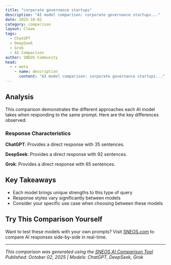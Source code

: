 ```yaml
---
title: "corporate governance startups"
description: "AI model comparison: corporate governance startups..."
date: 2025-10-02
category: comparison
layout: Clean
tags:
  - ChatGPT
  - DeepSeek
  - Grok
  - AI Comparison
author: SNEOS Community
head:
  - - meta
    - name: description
      content: "AI model comparison: corporate governance startups..."
---
```


<ChatComparison
  title="corporate governance startups"
  prompt="corporate governance startups"
  :responses='{"ChatGPT": "Certainly! Corporate governance in startups refers to the system of rules, practices, and processes by which a startup is directed and controlled. It involves balancing the interests of the startup\u0027s many stakeholders, including founders, investors, employees, customers, and regulators. Strong corporate governance is crucial even for startups to ensure transparency, accountability, and long-term sustainability.\n\nHere are some key components and best practices of corporate governance for startups:\n\n### Key Components of Corporate Governance in Startups\n1. **Board of Directors** \n - Establish a board with a mix of founders, investors, and independent members. \n - Define clear roles and responsibilities for board members. \n - Schedule regular meetings to review company performance and strategy.\n\n2. **Ownership Structure and Shareholding** \n - Maintain clear records of ownership and share distribution. \n - Use appropriate agreements to manage equity, such as shareholder agreements and vesting schedules for founders and employees.\n\n3. **Transparency and Disclosure** \n - Maintain accurate and timely financial reporting. \n - Share critical business updates with stakeholders regularly.\n\n4. **Risk Management** \n - Identify potential risks early, such as market, legal, and financial risks. \n - Establish internal controls and compliance mechanisms.\n\n5. **Decision-Making Processes** \n - Define processes for key decisions, like financing rounds, hiring executives, or pivoting strategies. \n - Incorporate checks and balances to prevent conflicts of interest.\n\n6. **Ethics and Compliance** \n - Promote an ethical culture aligning with the startup\u2019s mission and values. \n - Ensure compliance with laws and regulations relevant to your industry.\n\n### Best Practices for Startups Regarding Corporate Governance\n- **Implement Founders\u2019 Agreements:** Cover roles, equity, responsibilities, and dispute resolution mechanisms. \n- **Establish Clear Vesting Schedules:** To incentivize founders and employees over time. \n- **Maintain Accurate Financial Records:** Using accounting software and audits when possible. \n- **Formalize Investor Relations:** Communicate regularly with investors and provide updates on KPIs and milestones. \n- **Legal and Regulatory Compliance:** Stay informed and adhere to laws, including tax, labor, and intellectual property regulations. \n- **Prepare for Growth:** Design scalable governance structures adaptable to future funding rounds and expansion.\n\n### Why Corporate Governance Matters for Startups\n- **Attracting Investment:** Institutional investors often require startups to demonstrate sound governance. \n- **Reducing Risks:** Governance processes reduce risks of fraud, mismanagement, and conflicts. \n- **Building Trust:** Transparency with stakeholders builds confidence and long-term relationships. \n- **Facilitating Scalability:** A good governance framework supports smooth scaling and operational efficiency.\n\n---\n\nIf you want, I can provide examples of governance frameworks used by successful startups or templates for founders\u2019 agreements and board charters. Just let me know!", "DeepSeek": "Of course. This is a fascinating and rapidly evolving area. \u0022Corporate governance for startups\u0022 refers to the systems, processes, and customs by which a startup company is directed and controlled.\n\nFor a young, fast-moving startup, the term \u0022governance\u0022 might sound bureaucratic, but in reality, **good governance is a competitive advantage** that helps attract investors, avoid catastrophic mistakes, and build a foundation for scaling.\n\nHere\u2019s a breakdown of corporate governance for startups, from the early stages to a mature, pre-IPO company.\n\n---\n\n### Why Startups Need Governance (It\u0027s Not Just Red Tape)\n\n1. **Attracting Investment:** Professional investors (VCs) will conduct rigorous due diligence. A clean cap table, clear board structure, and proper documentation signal that the startup is a serious, well-managed bet.\n2. **Risk Management:** Startups are inherently risky. Good governance provides checks and balances to avoid legal, financial, and operational pitfalls (e.g., misclassification of employees, IP ownership issues, regulatory non-compliance).\n3. **Strategic Guidance:** A well-structured board of directors and/or advisors provides invaluable mentorship, network access, and strategic oversight beyond what the founding team alone can offer.\n4. **Decision-Making Clarity:** Defining roles, responsibilities, and decision-making authorities (e.g., what requires board approval vs. founder discretion) prevents conflicts and keeps the company agile.\n5. **Building Long-Term Value:** A startup with poor governance is a ticking time bomb. Proper governance protects the company\u0027s value and makes it an attractive acquisition target or candidate for an IPO.\n\n---\n\n### The Key Pillars of Startup Governance\n\n#### 1. The Founders \u0026 The Cap Table\n* **Founders\u0027 Agreement:** The absolute first step. This legally binding document outlines equity split, roles and responsibilities, vesting schedules (crucial!), and what happens if a founder leaves (a \u0022bad leaver\u0022 clause).\n* **Cap Table (Capitalization Table):** A dynamic document that tracks who owns what percentage of the company. It must be accurate and include all founders, employees with options, and investors. Messy cap tables can kill funding rounds.\n\n#### 2. The Board of Directors\nThe board is legally responsible for overseeing the company\u0027s management and acting in the best interests of the shareholders.\n\n* **Early Stage (Seed):** Often just the founders. May formally appoint a board with founders and possibly one independent chair or early investor.\n* **Series A and Beyond:** The board typically expands to include:\n * **Founder/CEO**\n * **VC Investor Director(s):** Representatives from the lead venture capital firms.\n * **Independent Director(s):** Someone with relevant industry or scaling experience who is not a founder or investor. They provide an unbiased perspective and are highly valued by later-stage investors.\n\n#### 3. Formal Legal Structure and Documentation\n* **Entity Formation:** Typically a C-Corporation (Delaware, USA, is the standard for VC-backed startups) for its favorable legal and tax structures for investors.\n* **Corporate Bylaws:** The internal \u0022rulebook\u0022 for the corporation, detailing how the board operates, voting rights, and officer roles.\n* **Board Consents \u0026 Minutes:** Formal records of board meetings and decisions. This isn\u0027t just bureaucracy; it provides a legal record and protects directors.\n\n#### 4. Equity \u0026 Incentive Plans\n* **Stock Option Plan (ESOP):** A pool of equity set aside for employees. This is a critical tool for attracting and retaining top talent who can\u0027t command market-rate salaries. A typical ESOP for a Series A startup is 10-15% of the total shares.\n\n#### 5. Key Internal Controls\nAs the startup grows, basic financial and operational controls become essential.\n* **Financial Controls:** Basic budgeting, regular financial reporting, separation of duties (e.g., the person who writes checks shouldn\u0027t also sign them).\n* **Compliance:** Ensuring adherence to laws (e.g., data privacy like GDPR/CCPA, employment law, securities regulations when raising money).\n* **IP Assignment Agreements:** Every employee and contractor must sign an agreement that all work product is the intellectual property of the company.\n\n---\n\n### The Startup Governance Journey: Stage by Stage\n\n| Stage | Key Governance Focus | Key Players \u0026 Documents |\n| :--- | :--- | :--- |\n| **Pre-Seed / Idea** | **Foundation.** Establishing the core team and idea. | Founders, Founders\u0027 Agreement, Company Incorporation. |\n| **Seed** | **Structure.** Formalizing the initial setup for investors. | Angel Investors, First Cap Table, Simple Board, 1st version ESOP. |\n| **Series A** | **Professionalization.** Installing professional oversight for scale. | VC Investors, Formal Board with Investor Directors, Detailed Bylaws, Board Meetings. |\n| **Series B\u002B \u0026 Growth** | **Scaling \u0026 Risk Management.** Adding complexity for a larger organization. | Multiple VCs, Independent Directors, Audit Committee, Robust Internal Controls. |\n| **Pre-IPO / Exit** | **Public-Ready.** Meeting the highest standards of transparency and compliance. | Investment Banks, SOX Compliance, Full Audit, Complex Board Committees. |\n\n---\n\n### Modern Tools for Startup Governance\n\nThe \u0022corporate governance startup\u0022 space itself is growing, with SaaS companies offering tools to simplify these processes:\n\n* **Cap Table Management:** **Carta**, **Pulley**, **AngelList**. They automate cap tables, manage option grants, and facilitate 409A valuations.\n* **Board Management:** **Boardable**, **Diligent**, **Nasdaq Boardvantage**. These platforms streamline board book creation, meeting scheduling, and secure document sharing.\n* **Entity Management:** **LegalZoom**, **Clerky**, **Firstbase** (for remote teams). Help with formation, compliance, and maintaining corporate records.\n* **Document \u0026 Signature Platforms:** **DocuSign**, **PandaDoc**. Essential for quick and legal execution of agreements.\n\n### Common Pitfalls for Startups to Avoid\n\n1. **\u0022We\u0027ll Figure It Out Later\u0022:** Delaying a founders\u0027 agreement or ignoring the cap table. This creates massive problems down the line.\n2. **Ignoring Vesting:** Not having a 4-year vesting schedule with a 1-year cliff for founders and employees. This protects the company if someone leaves early.\n3. **An Unbalanced Board:** A board stacked only with founders or only with investors can lead to groupthink or destructive conflict. Independent directors are key.\n4. **Lack of Transparency with Investors:** Hiding bad news from your board is a fatal error. Your investors are your partners; use them for help during tough times.\n\n**In summary, for a startup, corporate governance is not the enemy of speed and innovation. It is the scaffolding that allows you to build higher, faster, and more securely.**", "Grok": "Corporate governance startups are companies that focus on providing solutions to improve transparency, accountability, and ethical practices within organizations. These startups often leverage technology to help businesses comply with regulations, manage risks, enhance board and stakeholder communication, and ensure better decision-making processes. Below are some key points about corporate governance startups, including their focus areas, examples, and importance:\n\n### **What Are Corporate Governance Startups?**\nCorporate governance startups develop tools, platforms, or services that assist companies in adhering to governance principles, such as fairness, accountability, and responsibility to shareholders and stakeholders. They often target issues like regulatory compliance, board management, ESG (Environmental, Social, and Governance) reporting, and data security.\n\n### **Key Focus Areas of Corporate Governance Startups**\n1. **Board Management Platforms**: Tools to streamline board meetings, manage agendas, and ensure secure communication between board members.\n2. **Compliance and Risk Management**: Solutions to monitor regulatory changes, ensure compliance, and mitigate risks.\n3. **ESG Reporting and Sustainability**: Platforms to help companies track and report on environmental, social, and governance metrics.\n4. **Shareholder Engagement**: Technologies to improve communication and transparency with investors and stakeholders.\n5. **Data Security and Privacy**: Tools to protect sensitive corporate data and ensure compliance with data protection laws like GDPR.\n6. **Audit and Financial Transparency**: Software to enhance financial reporting and internal audits for better accountability.\n\n### **Examples of Corporate Governance Startups**\nHere are some notable startups and companies in the corporate governance space:\n1. **Diligent Corporation** (Board Management)\n - Offers a platform for secure board communication, document management, and governance tracking.\n - Focus: Streamlining board processes and ensuring compliance.\n2. **Azeus Convene** (Board Portal)\n - Provides a digital board meeting solution with features like real-time collaboration and secure data access.\n - Focus: Enhancing board efficiency and governance.\n3. **LogicGate** (Risk and Compliance)\n - A platform for risk management and compliance workflows, helping companies automate governance processes.\n - Focus: Mitigating risks and ensuring regulatory adherence.\n4. **Navex Global** (Ethics and Compliance)\n - Offers software for ethics reporting, incident management, and policy training.\n - Focus: Building ethical workplace cultures.\n5. **Sustainalytics** (ESG Solutions)\n - Provides ESG research, ratings, and data to help companies integrate sustainability into governance.\n - Focus: Supporting sustainable decision-making.\n6. **Boardable** (Board Engagement)\n - A platform designed for nonprofit and corporate boards to centralize communication and meeting management.\n - Focus: Improving board collaboration and accountability.\n\n### **Why Corporate Governance Startups Are Important**\n- **Regulatory Pressure**: Increasing global regulations (e.g., Sarbanes-Oxley Act, EU directives) demand stricter governance, and startups provide scalable solutions to meet these requirements.\n- **Investor Expectations**: Shareholders and investors prioritize transparency and ethical practices, pushing companies to adopt governance tools.\n- **Risk Mitigation**: Poor governance can lead to scandals, fines, or reputational damage. Startups help identify and address risks early.\n- **Digital Transformation**: As businesses digitize operations, governance startups provide tech-driven solutions to modernize outdated processes.\n- **ESG Focus**: With growing emphasis on sustainability, startups are helping companies integrate ESG factors into their governance frameworks.\n\n### **Challenges Faced by Corporate Governance Startups**\n- **Adoption Resistance**: Some traditional companies may resist adopting new technologies due to cost or cultural inertia.\n- **Regulatory Complexity**: Governance requirements vary by region, making it challenging to create universally applicable solutions.\n- **Data Security Concerns**: Handling sensitive corporate data requires robust cybersecurity measures to prevent breaches.\n- **Scalability**: Catering to both small businesses and large enterprises with diverse needs can be difficult.\n\n### **Future of Corporate Governance Startups**\n- **AI and Automation**: The integration of artificial intelligence will enable predictive analytics for risk management and automated compliance checks.\n- **Blockchain**: Blockchain technology could enhance transparency in shareholder voting and financial reporting.\n- **ESG Growth**: As sustainability becomes a core governance issue, startups focusing on ESG metrics will see increased demand.\n- **Global Expansion**: Startups will need to tailor solutions to meet the governance needs of emerging markets with unique regulatory landscapes.\n\n### **How to Start a Corporate Governance Startup**\nIf you\u0027re considering launching a startup in this space:\n1. **Identify a Niche**: Focus on a specific governance challenge (e.g., ESG reporting, board management).\n2. **Leverage Technology**: Build solutions using AI, cloud computing, or blockchain to stand out.\n3. **Understand Regulations**: Gain expertise in corporate laws and compliance standards in target markets.\n4. **Target Clients**: Cater to small and medium enterprises (SMEs), nonprofits, or large corporations based on your solution.\n5. **Secure Funding**: Pitch to venture capitalists or angel investors interested in govtech or regtech (regulatory technology) sectors.\n\nCorporate governance startups play a critical role in shaping the future of ethical and transparent business practices. If you\u0027re looking for specific startups to explore or invest in, or if you want to dive deeper into a particular aspect (like ESG or board management tools), let me know!"}' 
  published-date="01:33"
/>

## Analysis

This comparison demonstrates the different approaches each AI model takes when responding to the same prompt. Here are the key differences observed:

### Response Characteristics

**ChatGPT**: Provides a direct response with 35 sentences. 

**DeepSeek**: Provides a direct response with 92 sentences. 

**Grok**: Provides a direct response with 65 sentences. 

## Key Takeaways

- Each model brings unique strengths to this type of query
- Response styles vary significantly between models
- Consider your specific use case when choosing between these models

## Try This Comparison Yourself

Want to test these models with your own prompts? Visit [SNEOS.com](https://sneos.com) to compare AI responses side-by-side in real-time.

---

*This comparison was generated using the [SNEOS AI Comparison Tool](https://sneos.com)*
*Published: October 02, 2025 | Models: ChatGPT, DeepSeek, Grok*
